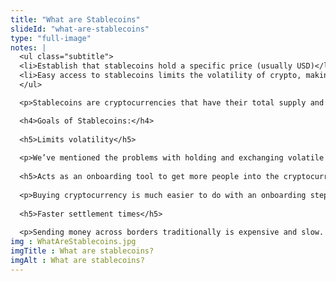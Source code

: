 ```yaml
--- 
title: "What are Stablecoins"
slideId: "what-are-stablecoins"
type: "full-image"
notes: |
  <ul class="subtitle">
  <li>Establish that stablecoins hold a specific price (usually USD)</li>
  <li>Easy access to stablecoins limits the volatility of crypto, making lots of financial instruments able to use a cryptocurrency element</li>
  </ul>

  <p>Stablecoins are cryptocurrencies that have their total supply and price pegged to a corresponding value, whether backed by fiat or assets. While they are classified as cryptocurrencies, stablecoins are more accurately described as an asset with a set price. </p>

  <h4>Goals of Stablecoins:</h4>
    
  <h5>Limits volatility</h5>
  
  <p>We’ve mentioned the problems with holding and exchanging volatile assets. Stablecoins offer a consistent price which provides the peace of mind and security that may propel new investors into the cryptocurrency market. Additionally, stablecoins might gain users from economies experiencing currency volatility.  </p>
    
  <h5>Acts as an onboarding tool to get more people into the cryptocurrency markets</h5>
    
  <p>Buying cryptocurrency is much easier to do with an onboarding step. It is difficult to directly buy cryptocurrencies with fiat, so stablecoins act as a bridge to make this process more efficient. Instead of trying to buy cryptocurrency directly with fiat currency, it is much easier to buy stablecoins with fiat currency, then convert those stablecoins into other cryptocurrencies. </p>
    
  <h5>Faster settlement times</h5>
      
  <p>Sending money across borders traditionally is expensive and slow. You might have to wait a week for a cross-border money transfer to be finalized. Cryptocurrency has proven to be an efficient and relatively inexpensive way of transferring money around the world. Stablecoins offer the ability to transfer value quickly without having to worry about the possibility of a rapid decline in price.</p>
img : WhatAreStablecoins.jpg
imgTitle : What are stablecoins?
imgAlt : What are stablecoins?
---
```

